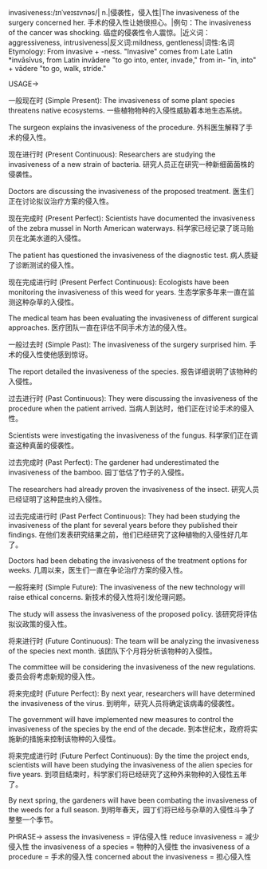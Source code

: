 invasiveness:/ɪnˈveɪsɪvnəs/| n.|侵袭性，侵入性|The invasiveness of the surgery concerned her.  手术的侵入性让她很担心。|例句：The invasiveness of the cancer was shocking. 癌症的侵袭性令人震惊。|近义词：aggressiveness, intrusiveness|反义词:mildness, gentleness|词性:名词
Etymology: From invasive + -ness.  "Invasive" comes from Late Latin *invāsīvus, from Latin invādere "to go into, enter, invade," from in- "in, into" + vādere "to go, walk, stride."

USAGE->

一般现在时 (Simple Present):
The invasiveness of some plant species threatens native ecosystems.  一些植物物种的入侵性威胁着本地生态系统。

The surgeon explains the invasiveness of the procedure.  外科医生解释了手术的侵入性。


现在进行时 (Present Continuous):
Researchers are studying the invasiveness of a new strain of bacteria.  研究人员正在研究一种新细菌菌株的侵袭性。

Doctors are discussing the invasiveness of the proposed treatment.  医生们正在讨论拟议治疗方案的侵入性。


现在完成时 (Present Perfect):
Scientists have documented the invasiveness of the zebra mussel in North American waterways.  科学家已经记录了斑马贻贝在北美水道的入侵性。

The patient has questioned the invasiveness of the diagnostic test.  病人质疑了诊断测试的侵入性。


现在完成进行时 (Present Perfect Continuous):
Ecologists have been monitoring the invasiveness of this weed for years.  生态学家多年来一直在监测这种杂草的入侵性。

The medical team has been evaluating the invasiveness of different surgical approaches.  医疗团队一直在评估不同手术方法的侵入性。



一般过去时 (Simple Past):
The invasiveness of the surgery surprised him.  手术的侵入性使他感到惊讶。

The report detailed the invasiveness of the species.  报告详细说明了该物种的入侵性。


过去进行时 (Past Continuous):
They were discussing the invasiveness of the procedure when the patient arrived.  当病人到达时，他们正在讨论手术的侵入性。

Scientists were investigating the invasiveness of the fungus.  科学家们正在调查这种真菌的侵袭性。


过去完成时 (Past Perfect):
The gardener had underestimated the invasiveness of the bamboo.  园丁低估了竹子的入侵性。

The researchers had already proven the invasiveness of the insect.  研究人员已经证明了这种昆虫的入侵性。


过去完成进行时 (Past Perfect Continuous):
They had been studying the invasiveness of the plant for several years before they published their findings.  在他们发表研究结果之前，他们已经研究了这种植物的入侵性好几年了。

Doctors had been debating the invasiveness of the treatment options for weeks.  几周以来，医生们一直在争论治疗方案的侵入性。



一般将来时 (Simple Future):
The invasiveness of the new technology will raise ethical concerns.  新技术的侵入性将引发伦理问题。

The study will assess the invasiveness of the proposed policy.  该研究将评估拟议政策的侵入性。


将来进行时 (Future Continuous):
The team will be analyzing the invasiveness of the species next month.  该团队下个月将分析该物种的入侵性。

The committee will be considering the invasiveness of the new regulations.  委员会将考虑新规的侵入性。


将来完成时 (Future Perfect):
By next year, researchers will have determined the invasiveness of the virus.  到明年，研究人员将确定该病毒的侵袭性。

The government will have implemented new measures to control the invasiveness of the species by the end of the decade.  到本世纪末，政府将实施新的措施来控制该物种的入侵性。


将来完成进行时 (Future Perfect Continuous):
By the time the project ends, scientists will have been studying the invasiveness of the alien species for five years.  到项目结束时，科学家们将已经研究了这种外来物种的入侵性五年了。

By next spring, the gardeners will have been combating the invasiveness of the weeds for a full season.  到明年春天，园丁们将已经与杂草的入侵性斗争了整整一个季节。


PHRASE->
assess the invasiveness = 评估侵入性
reduce invasiveness = 减少侵入性
the invasiveness of a species = 物种的入侵性
the invasiveness of a procedure = 手术的侵入性
concerned about the invasiveness = 担心侵入性
